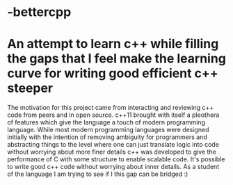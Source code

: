 # -bettercpp
# An attempt to learn c++ while filling the gaps that I feel make the learning curve for writing  good efficient c++ steeper
The motivation for this project came from interacting and reviewing c++ code from peers and in open source.
c++11 brought with itself a pleothera of features which give the language a touch of modern programming language.
While most modern programming languages were designed initially with the intention of removing ambiguity for programmers 
and abstracting things to the level where one can just translate logic into code without worrying about more finer details 
c++ was developed to give the performance of C with some structure to enable scalable code. 
It's possible to write good c++ code without worrying about inner details. As a student of the language I am trying to see if I this 
gap can be bridged :) 
 
